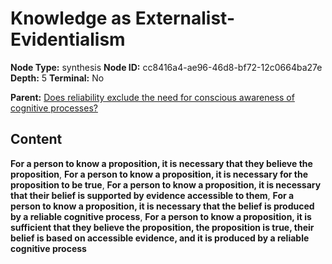 # Knowledge as Externalist-Evidentialism

**Node Type:** synthesis
**Node ID:** cc8416a4-ae96-46d8-bf72-12c0664ba27e
**Depth:** 5
**Terminal:** No

**Parent:** [Does reliability exclude the need for conscious awareness of cognitive processes?](does-reliability-exclude-the-need-for-conscious-awareness-of-cognitive-processes-antithesis-0cb6099d-45b0-4111-b5ac-bff85a1c2690.md)

## Content

**For a person to know a proposition, it is necessary that they believe the proposition**, **For a person to know a proposition, it is necessary for the proposition to be true**, **For a person to know a proposition, it is necessary that their belief is supported by evidence accessible to them**, **For a person to know a proposition, it is necessary that the belief is produced by a reliable cognitive process**, **For a person to know a proposition, it is sufficient that they believe the proposition, the proposition is true, their belief is based on accessible evidence, and it is produced by a reliable cognitive process**

